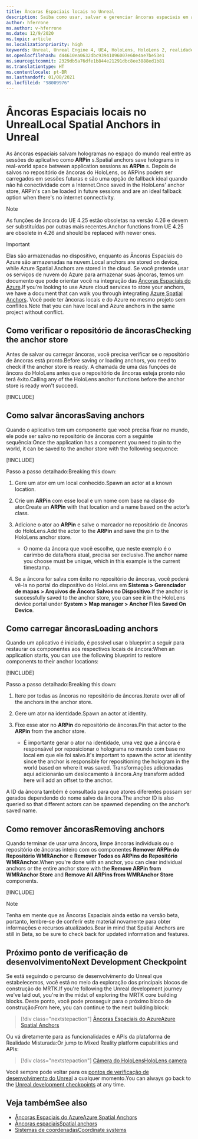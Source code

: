 ```yaml
---
title: Âncoras Espaciais locais no Unreal
description: Saiba como usar, salvar e gerenciar âncoras espaciais em aplicativos de realidade misturada do Unreal.
author: hferrone
ms.author: v-hferrone
ms.date: 12/9/2020
ms.topic: article
ms.localizationpriority: high
keywords: Unreal, Unreal Engine 4, UE4, HoloLens, HoloLens 2, realidade misturada, desenvolvimento, recursos, documentação, guias, hologramas, âncoras espaciais, headset de realidade misturada, headset do windows mixed reality, headset de realidade virtual
ms.openlocfilehash: d44610ea0632dbc93941096007e60e4ae7be53e1
ms.sourcegitcommit: 2329db5a76dfe1b844e21291dbc8ee3888ed1b81
ms.translationtype: HT
ms.contentlocale: pt-BR
ms.lasthandoff: 01/08/2021
ms.locfileid: "98009976"
---
```

# <a name="local-spatial-anchors-in-unreal"></a><span data-ttu-id="af84c-104">Âncoras Espaciais locais no Unreal</span><span class="sxs-lookup"><span data-stu-id="af84c-104">Local Spatial Anchors in Unreal</span></span>

<span data-ttu-id="af84c-105">As âncoras espaciais salvam hologramas no espaço do mundo real entre as sessões do aplicativo como **ARPin** s.</span><span class="sxs-lookup"><span data-stu-id="af84c-105">Spatial anchors save holograms in real-world space between application sessions as **ARPin** s.</span></span> <span data-ttu-id="af84c-106">Depois de salvos no repositório de âncoras do HoloLens, os ARPins podem ser carregados em sessões futuras e são uma opção de fallback ideal quando não há conectividade com a Internet.</span><span class="sxs-lookup"><span data-stu-id="af84c-106">Once saved in the HoloLens' anchor store, ARPin's can be loaded in future sessions and are an ideal fallback option when there's no internet connectivity.</span></span>

> [!NOTE]
> <span data-ttu-id="af84c-107">As funções de âncora do UE 4.25 estão obsoletas na versão 4.26 e devem ser substituídas por outras mais recentes.</span><span class="sxs-lookup"><span data-stu-id="af84c-107">Anchor functions from UE 4.25 are obsolete in 4.26 and should be replaced with newer ones.</span></span> 

> [!IMPORTANT]
> <span data-ttu-id="af84c-108">Elas são armazenadas no dispositivo, enquanto as Âncoras Espaciais do Azure são armazenadas na nuvem.</span><span class="sxs-lookup"><span data-stu-id="af84c-108">Local anchors are stored on device, while Azure Spatial Anchors are stored in the cloud.</span></span> <span data-ttu-id="af84c-109">Se você pretende usar os serviços de nuvem do Azure para armazenar suas âncoras, temos um documento que pode orientar você na integração das [Âncoras Espaciais do Azure](unreal-azure-spatial-anchors.md).</span><span class="sxs-lookup"><span data-stu-id="af84c-109">If you're looking to use Azure cloud services to store your anchors, we have a document that can walk you through integrating [Azure Spatial Anchors](unreal-azure-spatial-anchors.md).</span></span> <span data-ttu-id="af84c-110">Você pode ter âncoras locais e do Azure no mesmo projeto sem conflitos.</span><span class="sxs-lookup"><span data-stu-id="af84c-110">Note that you can have local and Azure anchors in the same project without conflict.</span></span>

## <a name="checking-the-anchor-store"></a><span data-ttu-id="af84c-111">Como verificar o repositório de âncoras</span><span class="sxs-lookup"><span data-stu-id="af84c-111">Checking the anchor store</span></span>

<span data-ttu-id="af84c-112">Antes de salvar ou carregar âncoras, você precisa verificar se o repositório de âncoras está pronto.</span><span class="sxs-lookup"><span data-stu-id="af84c-112">Before saving or loading anchors, you need to check if the anchor store is ready.</span></span>  <span data-ttu-id="af84c-113">A chamada de uma das funções de âncora do HoloLens antes que o repositório de âncoras esteja pronto não terá êxito.</span><span class="sxs-lookup"><span data-stu-id="af84c-113">Calling any of the HoloLens anchor functions before the anchor store is ready won't succeed.</span></span>  

[!INCLUDE[](includes/tabs-sa-1.md)]

## <a name="saving-anchors"></a><span data-ttu-id="af84c-114">Como salvar âncoras</span><span class="sxs-lookup"><span data-stu-id="af84c-114">Saving anchors</span></span>

<span data-ttu-id="af84c-115">Quando o aplicativo tem um componente que você precisa fixar no mundo, ele pode ser salvo no repositório de âncoras com a seguinte sequência:</span><span class="sxs-lookup"><span data-stu-id="af84c-115">Once the application has a component you need to pin to the world, it can be saved to the anchor store with the following sequence:</span></span> 

[!INCLUDE[](includes/tabs-sa-2.md)]

<span data-ttu-id="af84c-116">Passo a passo detalhado:</span><span class="sxs-lookup"><span data-stu-id="af84c-116">Breaking this down:</span></span>
1. <span data-ttu-id="af84c-117">Gere um ator em um local conhecido.</span><span class="sxs-lookup"><span data-stu-id="af84c-117">Spawn an actor at a known location.</span></span>
2. <span data-ttu-id="af84c-118">Crie um **ARPin** com esse local e um nome com base na classe do ator.</span><span class="sxs-lookup"><span data-stu-id="af84c-118">Create an **ARPin** with that location and a name based on the actor’s class.</span></span> 
3. <span data-ttu-id="af84c-119">Adicione o ator ao **ARPin** e salve o marcador no repositório de âncoras do HoloLens.</span><span class="sxs-lookup"><span data-stu-id="af84c-119">Add the actor to the **ARPin** and save the pin to the HoloLens anchor store.</span></span>  
    * <span data-ttu-id="af84c-120">O nome da âncora que você escolhe, que neste exemplo é o carimbo de data/hora atual, precisa ser exclusivo.</span><span class="sxs-lookup"><span data-stu-id="af84c-120">The anchor name you choose must be unique, which in this example is the current timestamp.</span></span> 

4. <span data-ttu-id="af84c-121">Se a âncora for salva com êxito no repositório de âncoras, você poderá vê-la no portal do dispositivo do HoloLens em **Sistema > Gerenciador de mapas > Arquivos de Âncora Salvos no Dispositivo**.</span><span class="sxs-lookup"><span data-stu-id="af84c-121">If the anchor is successfully saved to the anchor store, you can see it in the HoloLens device portal under **System > Map manager > Anchor Files Saved On Device**.</span></span> 

## <a name="loading-anchors"></a><span data-ttu-id="af84c-122">Como carregar âncoras</span><span class="sxs-lookup"><span data-stu-id="af84c-122">Loading anchors</span></span>

<span data-ttu-id="af84c-123">Quando um aplicativo é iniciado, é possível usar o blueprint a seguir para restaurar os componentes aos respectivos locais de âncora:</span><span class="sxs-lookup"><span data-stu-id="af84c-123">When an application starts, you can use the following blueprint to restore components to their anchor locations:</span></span>

[!INCLUDE[](includes/tabs-sa-3.md)]

<span data-ttu-id="af84c-124">Passo a passo detalhado:</span><span class="sxs-lookup"><span data-stu-id="af84c-124">Breaking this down:</span></span>
1. <span data-ttu-id="af84c-125">Itere por todas as âncoras no repositório de âncoras.</span><span class="sxs-lookup"><span data-stu-id="af84c-125">Iterate over all of the anchors in the anchor store.</span></span> 
2. <span data-ttu-id="af84c-126">Gere um ator na identidade.</span><span class="sxs-lookup"><span data-stu-id="af84c-126">Spawn an actor at identity.</span></span>
3. <span data-ttu-id="af84c-127">Fixe esse ator no **ARPin** do repositório de âncoras.</span><span class="sxs-lookup"><span data-stu-id="af84c-127">Pin that actor to the **ARPin** from the anchor store.</span></span>  

    * <span data-ttu-id="af84c-128">É importante gerar o ator na identidade, uma vez que a âncora é responsável por reposicionar o holograma no mundo com base no local em que ele foi salvo.</span><span class="sxs-lookup"><span data-stu-id="af84c-128">It's important to spawn the actor at identity since the anchor is responsible for repositioning the hologram in the world based on where it was saved.</span></span> <span data-ttu-id="af84c-129">Transformações adicionadas aqui adicionarão um deslocamento à âncora.</span><span class="sxs-lookup"><span data-stu-id="af84c-129">Any transform added here will add an offset to the anchor.</span></span> 

<span data-ttu-id="af84c-130">A ID da âncora também é consultada para que atores diferentes possam ser gerados dependendo do nome salvo da âncora.</span><span class="sxs-lookup"><span data-stu-id="af84c-130">The anchor ID is also queried so that different actors can be spawned depending on the anchor’s saved name.</span></span> 

## <a name="removing-anchors"></a><span data-ttu-id="af84c-131">Como remover âncoras</span><span class="sxs-lookup"><span data-stu-id="af84c-131">Removing anchors</span></span> 

<span data-ttu-id="af84c-132">Quando terminar de usar uma âncora, limpe âncoras individuais ou o repositório de âncoras inteiro com os componentes **Remover ARPin do Repositório WMRAnchor** e **Remover Todos os ARPins do Repositório WMRAnchor**.</span><span class="sxs-lookup"><span data-stu-id="af84c-132">When you're done with an anchor, you can clear individual anchors or the entire anchor store with the **Remove ARPin from WMRAnchor Store** and **Remove All ARPins from WMRAnchor Store** components.</span></span>

[!INCLUDE[](includes/tabs-sa-4.md)]

> [!NOTE]
> <span data-ttu-id="af84c-133">Tenha em mente que as Âncoras Espaciais ainda estão na versão beta, portanto, lembre-se de conferir este material novamente para obter informações e recursos atualizados.</span><span class="sxs-lookup"><span data-stu-id="af84c-133">Bear in mind that Spatial Anchors are still in Beta, so be sure to check back for updated information and features.</span></span>

## <a name="next-development-checkpoint"></a><span data-ttu-id="af84c-134">Próximo ponto de verificação de desenvolvimento</span><span class="sxs-lookup"><span data-stu-id="af84c-134">Next Development Checkpoint</span></span>

<span data-ttu-id="af84c-135">Se está seguindo o percurso de desenvolvimento do Unreal que estabelecemos, você está no meio da exploração dos principais blocos de construção do MRTK.</span><span class="sxs-lookup"><span data-stu-id="af84c-135">If you're following the Unreal development journey we've laid out, you're in the midst of exploring the MRTK core building blocks.</span></span> <span data-ttu-id="af84c-136">Deste ponto, você pode prosseguir para o próximo bloco de construção:</span><span class="sxs-lookup"><span data-stu-id="af84c-136">From here, you can continue to the next building block:</span></span> 

> [!div class="nextstepaction"]
> [<span data-ttu-id="af84c-137">Âncoras Espaciais do Azure</span><span class="sxs-lookup"><span data-stu-id="af84c-137">Azure Spatial Anchors</span></span>](unreal-azure-spatial-anchors.md)

<span data-ttu-id="af84c-138">Ou vá diretamente para as funcionalidades e APIs da plataforma de Realidade Misturada:</span><span class="sxs-lookup"><span data-stu-id="af84c-138">Or jump to Mixed Reality platform capabilities and APIs:</span></span>

> [!div class="nextstepaction"]
> [<span data-ttu-id="af84c-139">Câmera do HoloLens</span><span class="sxs-lookup"><span data-stu-id="af84c-139">HoloLens camera</span></span>](unreal-hololens-camera.md)

<span data-ttu-id="af84c-140">Você sempre pode voltar para os [pontos de verificação de desenvolvimento do Unreal](unreal-development-overview.md#2-core-building-blocks) a qualquer momento.</span><span class="sxs-lookup"><span data-stu-id="af84c-140">You can always go back to the [Unreal development checkpoints](unreal-development-overview.md#2-core-building-blocks) at any time.</span></span>

## <a name="see-also"></a><span data-ttu-id="af84c-141">Veja também</span><span class="sxs-lookup"><span data-stu-id="af84c-141">See also</span></span>

* [<span data-ttu-id="af84c-142">Âncoras Espaciais do Azure</span><span class="sxs-lookup"><span data-stu-id="af84c-142">Azure Spatial Anchors</span></span>](unreal-azure-spatial-anchors.md)
* [<span data-ttu-id="af84c-143">Âncoras espaciais</span><span class="sxs-lookup"><span data-stu-id="af84c-143">Spatial anchors</span></span>](../../design/spatial-anchors.md)
* [<span data-ttu-id="af84c-144">Sistemas de coordenadas</span><span class="sxs-lookup"><span data-stu-id="af84c-144">Coordinate systems</span></span>](../../design/coordinate-systems.md)
